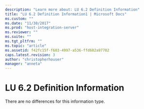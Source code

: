 ```yaml
---
description: "Learn more about: LU 6.2 Definition Information"
title: "LU 6.2 Definition Information1 | Microsoft Docs"
ms.custom: ""
ms.date: "11/30/2017"
ms.prod: "host-integration-server"
ms.reviewer: ""
ms.suite: ""
ms.tgt_pltfrm: ""
ms.topic: "article"
ms.assetid: f42fc15f-f603-4997-a536-ffd602a97702
caps.latest.revision: 3
author: "christopherhouser"
manager: "anneta"
---
```

# LU 6.2 Definition Information
There are no differences for this information type.
